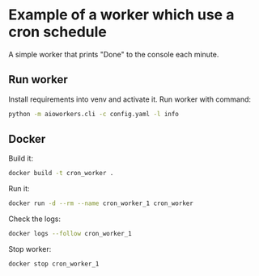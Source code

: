 # Example of a worker which use a cron schedule 

A simple worker that prints "Done" to the console each minute.

## Run worker

Install requirements into venv and activate it. Run worker with command:

```bash
python -m aioworkers.cli -c config.yaml -l info
```


## Docker

Build it:

```bash
docker build -t cron_worker .
```

Run it:

```bash
docker run -d --rm --name cron_worker_1 cron_worker
```

Check the logs:

```bash
docker logs --follow cron_worker_1
```

Stop worker:

```bash
docker stop cron_worker_1
```
